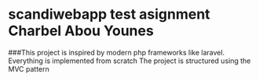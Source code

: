 # scandiwebapp test asignment Charbel Abou Younes



###This project is inspired by modern php frameworks like laravel. Everything is implemented from scratch
The project is structured using the MVC pattern
